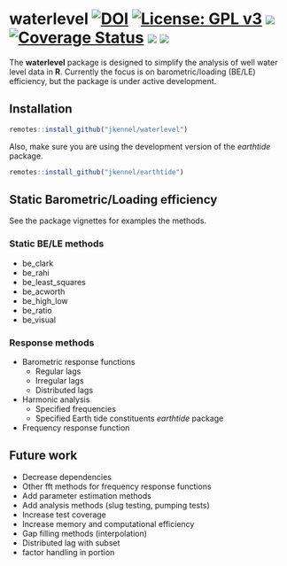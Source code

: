 
waterlevel [![DOI](https://zenodo.org/badge/186485037.svg)](https://zenodo.org/badge/latestdoi/186485037) [![License: GPL v3](https://img.shields.io/badge/License-GPLv3-blue.svg)](https://www.gnu.org/licenses/gpl-3.0) [![](https://travis-ci.org/jkennel/waterlevel.svg?branch=master)](https://travis-ci.org/jkennel/waterlevel) [![Coverage Status](https://img.shields.io/codecov/c/github/jkennel/waterlevel/master.svg)](https://codecov.io/github/jkennel/waterlevel?branch=master) [![](https://www.r-pkg.org/badges/version/waterlevel?color=green)](https://cran.r-project.org/package=waterlevel) [![](http://cranlogs.r-pkg.org/badges/grand-total/waterlevel?color=green)](https://cran.r-project.org/package=waterlevel)
=========================================================================================================================================================================================================================================================================================================================================================================================================================================================================================================================================================================================================================================================================================================================================

The **waterlevel** package is designed to simplify the analysis of well water level data in **R**. Currently the focus is on barometric/loading (BE/LE) efficiency, but the package is under active development.

Installation
------------

``` r
remotes::install_github("jkennel/waterlevel")
```

Also, make sure you are using the development version of the *earthtide* package.

``` r
remotes::install_github("jkennel/earthtide")
```

Static Barometric/Loading efficiency
------------------------------------

See the package vignettes for examples the methods.

### Static BE/LE methods

-   be\_clark
-   be\_rahi
-   be\_least\_squares
-   be\_acworth
-   be\_high\_low
-   be\_ratio
-   be\_visual

### Response methods

-   Barometric response functions
    -   Regular lags
    -   Irregular lags
    -   Distributed lags
-   Harmonic analysis
    -   Specified frequencies
    -   Specified Earth tide constituents *earthtide* package
-   Frequency response function

Future work
-----------

-   Decrease dependencies
-   Other fft methods for frequency response functions
-   Add parameter estimation methods
-   Add analysis methods (slug testing, pumping tests)
-   Increase test coverage
-   Increase memory and computational efficiency
-   Gap filling methods (interpolation)
-   Distributed lag with subset
-   factor handling in portion
